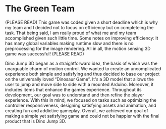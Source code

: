 # The Green Team

(PLEASE READ)
This game was coded given a short deadline which is why my team and I decided not to focus on efficiency but on completeing the task. That being said, I am really proud of what me and my team accomplished given such little time. Some notes on improving efficiency: It has many global variables making runtime slow and there is no preprocessing for the image rendering. All in all, the motion sensing 3D game was successful!
(PLEASE READ)



Dino Jump 3D began as a straightforward idea, the basis of which was the unarguable charm of motion control. We wanted to create an uncomplicated experience both simple and satisfying and thus decided to base our project on the universally loved “Dinosaur Game”. It's a 3D model that allows the user to jump and move side to side with a mounted Arduino. Moreover, it includes items that enhance the games experience. Throughout its development, our goal was to understand and then refine the player experience. With this in mind, we focused on tasks such as optimizing the controller responsiveness, designing satisfying assets and animation, and creating fun and addictive gameplay. Overall, we achieved our goal of making a simple yet satisfying game and could not be happier with the final product that is Dino Jump 3D. 
